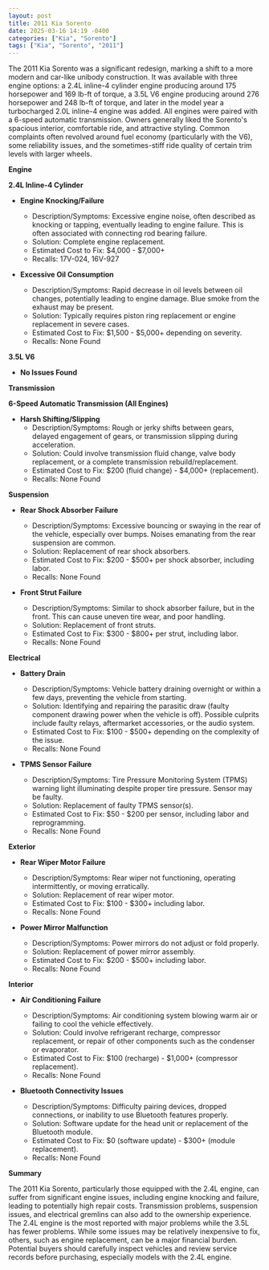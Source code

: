 ```yaml
---
layout: post
title: 2011 Kia Sorento
date: 2025-03-16 14:19 -0400
categories: ["Kia", "Sorento"]
tags: ["Kia", "Sorento", "2011"]
---
```

The 2011 Kia Sorento was a significant redesign, marking a shift to a more modern and car-like unibody construction. It was available with three engine options: a 2.4L inline-4 cylinder engine producing around 175 horsepower and 169 lb-ft of torque, a 3.5L V6 engine producing around 276 horsepower and 248 lb-ft of torque, and later in the model year a turbocharged 2.0L inline-4 engine was added. All engines were paired with a 6-speed automatic transmission. Owners generally liked the Sorento's spacious interior, comfortable ride, and attractive styling. Common complaints often revolved around fuel economy (particularly with the V6), some reliability issues, and the sometimes-stiff ride quality of certain trim levels with larger wheels.

**Engine**

**2.4L Inline-4 Cylinder**

*   **Engine Knocking/Failure**
    *   Description/Symptoms: Excessive engine noise, often described as knocking or tapping, eventually leading to engine failure. This is often associated with connecting rod bearing failure.
    *   Solution: Complete engine replacement.
    *   Estimated Cost to Fix: $4,000 - $7,000+
    *   Recalls: 17V-024, 16V-927

*   **Excessive Oil Consumption**
    *   Description/Symptoms: Rapid decrease in oil levels between oil changes, potentially leading to engine damage. Blue smoke from the exhaust may be present.
    *   Solution: Typically requires piston ring replacement or engine replacement in severe cases.
    *   Estimated Cost to Fix: $1,500 - $5,000+ depending on severity.
    *   Recalls: None Found

**3.5L V6**

*   **No Issues Found**

**Transmission**

**6-Speed Automatic Transmission (All Engines)**

*   **Harsh Shifting/Slipping**
    *   Description/Symptoms: Rough or jerky shifts between gears, delayed engagement of gears, or transmission slipping during acceleration.
    *   Solution: Could involve transmission fluid change, valve body replacement, or a complete transmission rebuild/replacement.
    *   Estimated Cost to Fix: $200 (fluid change) - $4,000+ (replacement).
    *   Recalls: None Found

**Suspension**

*   **Rear Shock Absorber Failure**
    *   Description/Symptoms: Excessive bouncing or swaying in the rear of the vehicle, especially over bumps. Noises emanating from the rear suspension are common.
    *   Solution: Replacement of rear shock absorbers.
    *   Estimated Cost to Fix: $200 - $500+ per shock absorber, including labor.
    *   Recalls: None Found

*   **Front Strut Failure**
    *   Description/Symptoms: Similar to shock absorber failure, but in the front. This can cause uneven tire wear, and poor handling.
    *   Solution: Replacement of front struts.
    *   Estimated Cost to Fix: $300 - $800+ per strut, including labor.
    *   Recalls: None Found

**Electrical**

*   **Battery Drain**
    *   Description/Symptoms: Vehicle battery draining overnight or within a few days, preventing the vehicle from starting.
    *   Solution: Identifying and repairing the parasitic draw (faulty component drawing power when the vehicle is off). Possible culprits include faulty relays, aftermarket accessories, or the audio system.
    *   Estimated Cost to Fix: $100 - $500+ depending on the complexity of the issue.
    *   Recalls: None Found

*   **TPMS Sensor Failure**
    *   Description/Symptoms: Tire Pressure Monitoring System (TPMS) warning light illuminating despite proper tire pressure. Sensor may be faulty.
    *   Solution: Replacement of faulty TPMS sensor(s).
    *   Estimated Cost to Fix: $50 - $200 per sensor, including labor and reprogramming.
    *   Recalls: None Found

**Exterior**

*   **Rear Wiper Motor Failure**
    *   Description/Symptoms: Rear wiper not functioning, operating intermittently, or moving erratically.
    *   Solution: Replacement of rear wiper motor.
    *   Estimated Cost to Fix: $100 - $300+ including labor.
    *   Recalls: None Found

*   **Power Mirror Malfunction**
    *   Description/Symptoms: Power mirrors do not adjust or fold properly.
    *   Solution: Replacement of power mirror assembly.
    *   Estimated Cost to Fix: $200 - $500+ including labor.
    *   Recalls: None Found

**Interior**

*   **Air Conditioning Failure**
    *   Description/Symptoms: Air conditioning system blowing warm air or failing to cool the vehicle effectively.
    *   Solution: Could involve refrigerant recharge, compressor replacement, or repair of other components such as the condenser or evaporator.
    *   Estimated Cost to Fix: $100 (recharge) - $1,000+ (compressor replacement).
    *   Recalls: None Found

*   **Bluetooth Connectivity Issues**
    *   Description/Symptoms: Difficulty pairing devices, dropped connections, or inability to use Bluetooth features properly.
    *   Solution: Software update for the head unit or replacement of the Bluetooth module.
    *   Estimated Cost to Fix: $0 (software update) - $300+ (module replacement).
    *   Recalls: None Found

**Summary**

The 2011 Kia Sorento, particularly those equipped with the 2.4L engine, can suffer from significant engine issues, including engine knocking and failure, leading to potentially high repair costs. Transmission problems, suspension issues, and electrical gremlins can also add to the ownership experience. The 2.4L engine is the most reported with major problems while the 3.5L has fewer problems. While some issues may be relatively inexpensive to fix, others, such as engine replacement, can be a major financial burden. Potential buyers should carefully inspect vehicles and review service records before purchasing, especially models with the 2.4L engine.

